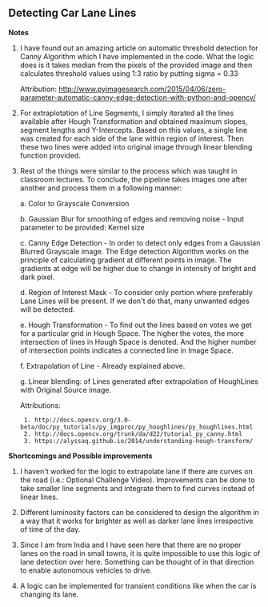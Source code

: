 ## Detecting Car Lane Lines

**Notes**

1. I have found out an amazing article on automatic threshold detection for Canny Algorithm which I have implemented in the code. What the logic does is it takes median from the pixels of the provided image and then calculates threshold values using 1:3 ratio by putting sigma = 0.33

	Attribution: http://www.pyimagesearch.com/2015/04/06/zero-parameter-automatic-canny-edge-detection-with-python-and-opencv/

2. For extraplotation of Line Segments, I simply iterated all the lines available after Hough Transformation and obtained maximum slopes, segment lengths and Y-Intercepts. Based on this values, a single line was created for each side of the lane within region of interest. Then these two lines were added into original image through linear blending function provided.

3. Rest of the things were similar to the process which was taught in classroom lectures. To conclude, the pipeline takes images one after another and process them in a following manner:

    a. Color to Grayscale Conversion
	
    b. Gaussian Blur for smoothing of edges and removing noise - Input parameter to be provided: Kernel size
    
	c. Canny Edge Detection - In order to detect only edges from a Gaussian Blurred Grayscale image.
        The Edge detection Algorithm works on the principle of calculating gradient at different points in image.
        The gradients at edge will be higher due to change in intensity of bright and dark pixel.
    
	d. Region of Interest Mask - To consider only portion where preferably Lane Lines will be present.
        If we don't do that, many unwanted edges will be detected.
    
	e. Hough Transformation - To find out the lines based on votes we get for a particular grid in Hough Space.
            The higher the votes, the more intersection of lines in Hough Space is denoted. 
            And the higher number of intersection points indicates a connected line in Image Space.
    
	f. Extrapolation of Line - Already explained above.
    
	g. Linear blending: of Lines generated after extrapolation of HoughLines with Original Source image.

	Attributions:

		1. http://docs.opencv.org/3.0-beta/doc/py_tutorials/py_imgproc/py_houghlines/py_houghlines.html
		2. http://docs.opencv.org/trunk/da/d22/tutorial_py_canny.html
		3. https://alyssaq.github.io/2014/understanding-hough-transform/

**Shortcomings and Possible improvements**

1. I haven't worked for the logic to extrapolate lane if there are curves on the road (i.e.: Optional Challenge Video). Improvements can be done to take smaller line segments and integrate them to find curves instead of linear lines.

2. Different luminosity factors can be considered to design the algorithm in a way that it works for brighter as well as darker lane lines irrespective of time of the day.

3. Since I am from India and I have seen here that there are no proper lanes on the road in small towns, it is quite impossible to use this logic of lane detection over here. Something can be thought of in that direction to enable autonomous vehicles to drive.

4. A logic can be implemented for transient conditions like when the car is changing its lane.
